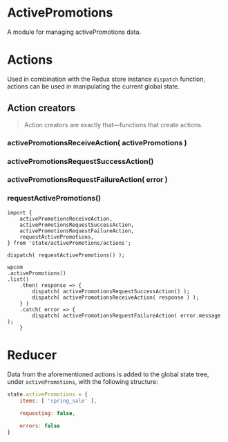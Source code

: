 # ActivePromotions

A module for managing activePromotions data.

# Actions

Used in combination with the Redux store instance `dispatch` function, actions can be used in manipulating the current global state.

## Action creators

> Action creators are exactly that—functions that create actions.

### activePromotionsReceiveAction( activePromotions )

### activePromotionsRequestSuccessAction()

### activePromotionsRequestFailureAction( error )

### requestActivePromotions()

```es6
import {
	activePromotionsReceiveAction,
	activePromotionsRequestSuccessAction,
	activePromotionsRequestFailureAction,
	requestActivePromotions,
} from 'state/activePromotions/actions';

dispatch( requestActivePromotions() );

wpcom
.activePromotions()
.list()
	.then( response => {
		dispatch( activePromotionsRequestSuccessAction() );
		dispatch( activePromotionsReceiveAction( response ) );
	} )
	.catch( error => {
		dispatch( activePromotionsRequestFailureAction( error.message );
	}
```

# Reducer

Data from the aforementioned actions is added to the global state tree, under `activePromotions`, with the following structure:

```js
state.activePromotions = {
	items: [ 'spring_sale' ],
	
	requesting: false,

	errors: false
}
```
